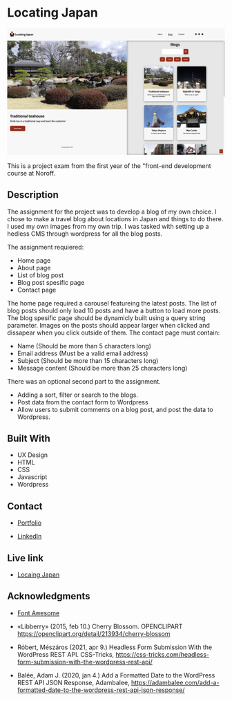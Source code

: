 # Locating Japan

![image](./images/Skjermbilde%202022-12-09%20kl.%2014.14.05.png)

This is a project exam from the first year of the "front-end development course at Noroff.

## Description

The assignment for the project was to develop a blog of my own choice. I chose to make a travel blog about locations in Japan and things to do there. I used my own images from my own trip. I was tasked with setting up a hedless CMS through wordpress for all the blog posts.

The assignment requiered:

- Home page
- About page
- List of blog post
- Blog post spesific page
- Contact page

The home page required a carousel featureing the latest posts.
The list of blog posts should only load 10 posts and have a button to load more posts.
The blog spesific page should be dynamicly built using a query string parameter. Images on the posts should appear larger when clicked and dissapear when you click outside of them.
The contact page must contain:

- Name (Should be more than 5 characters long)
- Email address (Must be a valid email address)
- Subject (Should be more than 15 characters long)
- Message content (Should be more than 25 characters long)

There was an optional second part to the assignment.

- Adding a sort, filter or search to the blogs.
- Post data from the contact form to Wordpress
- Allow users to submit comments on a blog post, and post the data to Wordpress.

## Built With

- UX Design
- HTML
- CSS
- Javascript
- Wordpress

## Contact

- [Portfolio](https://elegant-gecko-c4d465.netlify.app/index.html)

- [LinkedIn](https://www.linkedin.com/in/h%C3%A5kon-willand-engebretsen-03148a229/)

## Live link

- [Locaing Japan](https://comforting-longma-e3f21d.netlify.app)

## Acknowledgments

- [Font Awesome](https://fontawesome.com/)

- «Libberry» (2015, feb 10.) Cherry Blossom. OPENCLIPART https://openclipart.org/detail/213934/cherry-blossom

- Róbert, Mészáros (2021, apr 9.) Headless Form Submission With the WordPress REST API. CSS-Tricks, https://css-tricks.com/headless-form-submission-with-the-wordpress-rest-api/

- Balée, Adam J. (2020, jan 4.) Add a Formatted Date to the WordPress REST API JSON Response, Adambalee, https://adambalee.com/add-a-formatted-date-to-the-wordpress-rest-api-json-response/
